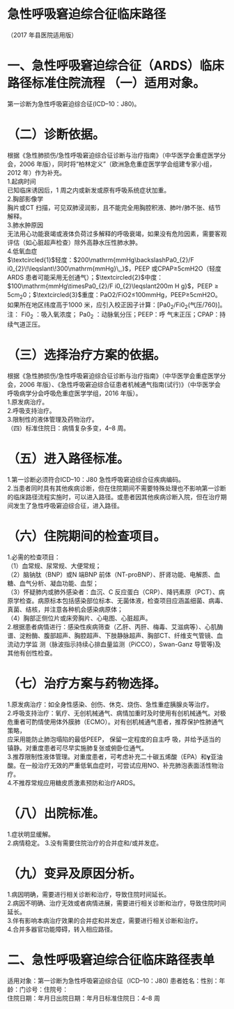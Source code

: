 # 急性呼吸窘迫综合征临床路径  
（2017 年县医院适用版）  
# 一、急性呼吸窘迫综合征（ARDS）临床路径标准住院流程 （一）适用对象。  
第一诊断为急性呼吸窘迫综合征(ICD–10：J80)。  
# （二）诊断依据。  
根据《急性肺损伤/急性呼吸窘迫综合征诊断与治疗指南》（中华医学会重症医学分会，2006 年版），同时将“柏林定义”（欧洲急危重症医学学会组建专家小组，2012 年）作为补充。  
1.起病时间  
已知临床诱因后，1 周之内或新发或原有呼吸系统症状加重。  
2.胸部影像学  
胸片或CT 扫描，可见双肺浸润影，且不能完全用胸腔积液、肺叶/肺不张、结节解释。  
3.肺水肿原因  
无法用心功能衰竭或液体负荷过多解释的呼吸衰竭，如果没有危险因素，需要客观评估（如心脏超声检查）除外高静水压性肺水肿。  
4.低氧血症  
$\textcircled{1}$轻度：$200\mathrm{mmHg\backslashPa0_{2}/F i0_{2}\!\leqslant\!300\mathrm{mmHg}\,,}$，PEEP 或CPAP≥5cmH2O（轻度ARDS 患者可能采用无创通气）；$\textcircled{2}$中度：$100\mathrm{mmHg\timesPa0_{2}/F i0_{2}\leqslant200m H g}$，$\mathrm{PEEP}\geqslant5\mathrm{cm}_{2}0$；$\textcircled{3}$重度：PaO2/FiO2≤100mmHg，PEEP≥5cmH2O。  
如果所在地区纬度高于1000 米，应引入校正因子计算：$\mathrm{[Pa0_{2}/F i0_{2}}$(气压/760)]。  
注： $\mathrm{Fi0_{2}}$ ：吸入氧浓度； $\mathrm{Pa0_{2}}$ ：动脉氧分压；PEEP：呼 气末正压；CPAP：持续气道正压。  
# （三）选择治疗方案的依据。  
根据《急性肺损伤/急性呼吸窘迫综合征诊断与治疗指南》（中华医学会重症医学分会，2006 年版）、《急性呼吸窘迫综合征患者机械通气指南(试行)》（中华医学会呼吸病学分会呼吸危重症医学学组，2016 年版）。  
1.原发病治疗。  
2.呼吸支持治疗。  
3.限制性的液体管理及药物治疗。  
（四）标准住院日：病情复杂多变，4–8 周。  
# （五）进入路径标准。  
1.第一诊断必须符合ICD–10：J80 急性呼吸窘迫综合征疾病编码。  
2.当患者同时具有其他疾病诊断，但在住院期间不需要特殊处理也不影响第一诊断的临床路径流程实施时，可以进入路径。或患者因其他疾病诊断入院，但在治疗期间发生了急性呼吸窘迫综合征，进入路径。  
# （六）住院期间的检查项目。  
1.必需的检查项目：  
（1）血常规、尿常规、大便常规；  
（2）脑钠肽（BNP）或N 端BNP 前体（NT-proBNP）、肝肾功能、电解质、血糖、血气分析、凝血功能、血型；  
（3）怀疑肺内或肺外感染者：血沉、C 反应蛋白（CRP）、降钙素原（PCT）、病原学检查。病原标本包括感染部位标本、无菌体液，检查项目应涵盖细菌、病毒、真菌、结核，并注意各种机会感染病原体；  
（4）胸部正侧位片或床旁胸片、心电图、心脏超声。  
2.根据患者病情进行：感染性疾病筛查（乙肝、丙肝、梅毒、艾滋病等）、心肌酶谱、淀粉酶、腹部超声、胸腔超声、下肢静脉超声、胸部CT、纤维支气管镜、血流动力学监 测（脉波指示持续心排血量监测（PiCCO），Swan-Ganz 导管等)及其他有创性检查。  
# （七）治疗方案与药物选择。  
1.原发病治疗：如全身性感染、创伤、休克、烧伤、急性重症胰腺炎等治疗。  
2.呼吸支持治疗：氧疗、无创机械通气、病情加重时及时使用有创机械通气。对极危重者可酌情使用体外膜肺（ECMO）。对有创机械通气患者，推荐保护性肺通气策略，  
应采用能防止肺泡塌陷的最低PEEP， 保留一定程度的自主呼 吸，并给予适当的镇静。对重度患者可尽早实施肺复张或俯卧位通气。  
3.推荐限制性液体管理。对重度患者，可考虑补充二十碳五烯酸（EPA）和$\boldsymbol{\gamma}$亚油酸。在一般治疗无效的严重低氧血症时，可尝试应用NO、补充肺泡表面活性物治疗。  
4.不推荐常规应用糖皮质激素预防和治疗ARDS。  
# （八）出院标准。  
1.症状明显缓解。  
2.病情稳定。 3.没有需要住院治疗的合并症和/或并发症。  
# （九）变异及原因分析。  
1.病因明确，需要进行相关诊断和治疗，导致住院时间延长。  
2.病因不明确、治疗无效或者病情进展，需要进行相关诊断和治疗，导致住院时间延长。  
3.伴有影响本病治疗效果的合并症和并发症，需要进行相关诊断和治疗。  
4.合并多器官功能障碍，转入相应路径。  
# 二、急性呼吸窘迫综合征临床路径表单  
适用对象：第一诊断为急性呼吸窘迫综合征（ICD–10：J80) 患者姓名：性别：年龄：门诊号：住院号：  
住院日期：年月日出院日期：年月日标准住院日：4–8 周  
